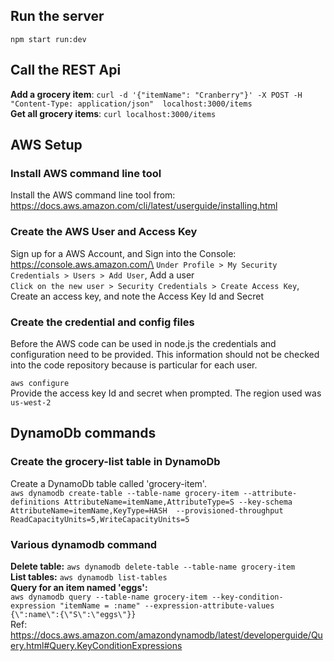 ## Run the server
```npm start run:dev```

## Call the REST Api
**Add a grocery item**: ```curl -d '{"itemName": "Cranberry"}' -X POST -H "Content-Type: application/json"  localhost:3000/items```\
**Get all grocery items**: ```curl localhost:3000/items```

## AWS Setup


### Install AWS command line tool 

Install the AWS command line tool from: https://docs.aws.amazon.com/cli/latest/userguide/installing.html


### Create the AWS User and Access Key

Sign up for a AWS Account, and Sign into the Console: https://console.aws.amazon.com/\
```Under Profile > My Security Credentials > Users > Add User```, Add a user\
```Click on the new user > Security Credentials > Create Access Key```, Create an access key, and note the Access Key Id and Secret

### Create the credential and config files

Before the AWS code can be used in node.js the credentials and configuration need to be provided. This information should not be checked into the code repository because is particular for each user.

```aws configure```\
Provide the access key Id and secret when prompted. The region used was ```us-west-2```

## DynamoDb commands
### Create the grocery-list table in DynamoDb
Create a DynamoDb table called 'grocery-item'.\
```aws dynamodb create-table --table-name grocery-item --attribute-definitions AttributeName=itemName,AttributeType=S --key-schema AttributeName=itemName,KeyType=HASH  --provisioned-throughput ReadCapacityUnits=5,WriteCapacityUnits=5```

### Various dynamodb command
**Delete table:** ```aws dynamodb delete-table --table-name grocery-item```\
**List tables:** ```aws dynamodb list-tables```\
**Query for an item named 'eggs':**\
```aws dynamodb query --table-name grocery-item --key-condition-expression "itemName = :name" --expression-attribute-values {\":name\":{\"S\":\"eggs\"}}```\
Ref: https://docs.aws.amazon.com/amazondynamodb/latest/developerguide/Query.html#Query.KeyConditionExpressions



